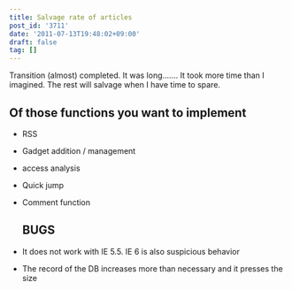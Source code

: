 ```yaml
---
title: Salvage rate of articles
post_id: '3711'
date: '2011-07-13T19:48:02+09:00'
draft: false
tag: []
---
```


Transition (almost) completed. It was long……. It took more time than I imagined. The rest will salvage when I have time to spare.

## Of those functions you want to implement

*   RSS
*   Gadget addition / management
*   access analysis
*   Quick jump
*   Comment function
    
    ## BUGS
    
*   It does not work with IE 5.5. IE 6 is also suspicious behavior
    
*   The record of the DB increases more than necessary and it presses the size
